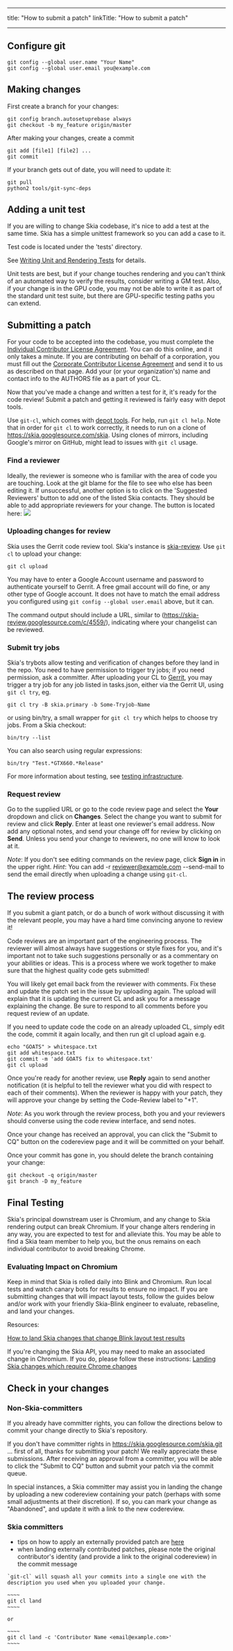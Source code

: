 
---
title: "How to submit a patch"
linkTitle: "How to submit a patch"

---



Configure git
-------------

<!--?prettify lang=sh?-->

    git config --global user.name "Your Name"
    git config --global user.email you@example.com

Making changes
--------------

First create a branch for your changes:

<!--?prettify lang=sh?-->

    git config branch.autosetuprebase always
    git checkout -b my_feature origin/master

After making your changes, create a commit

<!--?prettify lang=sh?-->

    git add [file1] [file2] ...
    git commit

If your branch gets out of date, you will need to update it:

<!--?prettify lang=sh?-->

    git pull
    python2 tools/git-sync-deps

Adding a unit test
------------------

If you are willing to change Skia codebase, it's nice to add a test at the same
time. Skia has a simple unittest framework so you can add a case to it.

Test code is located under the 'tests' directory.

See [Writing Unit and Rendering Tests](../testing/tests) for details.

Unit tests are best, but if your change touches rendering and you can't think of
an automated way to verify the results, consider writing a GM test. Also, if your
change is in the GPU code, you may not be able to write it as part of the standard
unit test suite, but there are GPU-specific testing paths you can extend.

Submitting a patch
------------------

For your code to be accepted into the codebase, you must complete the
[Individual Contributor License
Agreement](http://code.google.com/legal/individual-cla-v1.0.html). You can do
this online, and it only takes a minute. If you are contributing on behalf of a
corporation, you must fill out the [Corporate Contributor License
Agreement](http://code.google.com/legal/corporate-cla-v1.0.html)
and send it to us as described on that page. Add your (or your organization's)
name and contact info to the AUTHORS file as a part of your CL.

Now that you've made a change and written a test for it, it's ready for the code
review! Submit a patch and getting it reviewed is fairly easy with depot tools.

Use `git-cl`, which comes with [depot
tools](http://sites.google.com/a/chromium.org/dev/developers/how-tos/install-depot-tools).
For help, run `git cl help`.
Note that in order for `git cl` to work correctly, it needs to run on a clone of
<https://skia.googlesource.com/skia>. Using clones of mirrors, including Google's mirror
on GitHub, might lead to issues with `git cl` usage.

### Find a reviewer

Ideally, the reviewer is someone who is familiar with the area of code you are
touching. Look at the git blame for the file to see who else has been editing
it. If unsuccessful, another option is to click on the 'Suggested Reviewers' button
to add one of the listed Skia contacts. They should be able to add appropriate
reviewers for your change. The button is located here:
<img src="/dev/contrib/SuggestedReviewers.png" style="display: inline-block; max-width: 75%" />


### Uploading changes for review

Skia uses the Gerrit code review tool. Skia's instance is [skia-review](http://skia-review.googlesource.com).
Use `git cl` to upload your change:

<!--?prettify lang=sh?-->

    git cl upload

You may have to enter a Google Account username and password to authenticate
yourself to Gerrit. A free gmail account will do fine, or any
other type of Google account.  It does not have to match the email address you
configured using `git config --global user.email` above, but it can.

The command output should include a URL, similar to
(https://skia-review.googlesource.com/c/4559/), indicating where your changelist
can be reviewed.

### Submit try jobs

Skia's trybots allow testing and verification of changes before they land in the
repo. You need to have permission to trigger try jobs; if you need permission,
ask a committer. After uploading your CL to [Gerrit](https://skia-review.googlesource.com/),
you may trigger a try job for any job listed in tasks.json, either via the
Gerrit UI, using `git cl try`, eg.

    git cl try -B skia.primary -b Some-Tryjob-Name

or using bin/try, a small wrapper for `git cl try` which helps to choose try jobs.
From a Skia checkout:

    bin/try --list

You can also search using regular expressions:

    bin/try "Test.*GTX660.*Release"

For more information about testing, see [testing infrastructure](https://skia.org/dev/testing/automated_testing).

### Request review

Go to the supplied URL or go to the code review page and select the **Your**
dropdown and click on **Changes**. Select the change you want to submit for
review and click **Reply**. Enter at least one reviewer's email address. Now
add any optional notes, and send your change off for review by clicking on
**Send**. Unless you send your change to reviewers, no one will know to look
at it.

_Note_: If you don't see editing commands on the review page, click **Sign in**
in the upper right. _Hint_: You can add -r reviewer@example.com --send-mail to
send the email directly when uploading a change using `git-cl`.


The review process
------------------

If you submit a giant patch, or do a bunch of work without discussing it with
the relevant people, you may have a hard time convincing anyone to review it!

Code reviews are an important part of the engineering process. The reviewer will
almost always have suggestions or style fixes for you, and it's important not to
take such suggestions personally or as a commentary on your abilities or ideas.
This is a process where we work together to make sure that the highest quality
code gets submitted!

You will likely get email back from the reviewer with comments. Fix these and
update the patch set in the issue by uploading again. The upload will explain
that it is updating the current CL and ask you for a message explaining the
change. Be sure to respond to all comments before you request review of an
update.

If you need to update code the code on an already uploaded CL, simply edit the
code, commit it again locally, and then run git cl upload again e.g.

    echo "GOATS" > whitespace.txt
    git add whitespace.txt
    git commit -m 'add GOATS fix to whitespace.txt'
    git cl upload

Once you're ready for another review, use **Reply** again to send another
notification (it is helpful to tell the reviewer what you did with respect to
each of their comments). When the reviewer is happy with your patch, they will
approve your change by setting the Code-Review label to "+1".

_Note_: As you work through the review process, both you and your reviewers
should converse using the code review interface, and send notes.

Once your change has received an approval, you can click the "Submit to CQ"
button on the codereview page and it will be committed on your behalf.

Once your commit has gone in, you should delete the branch containing your change:

    git checkout -q origin/master
    git branch -D my_feature


Final Testing
-------------

Skia's principal downstream user is Chromium, and any change to Skia rendering
output can break Chromium. If your change alters rendering in any way, you are
expected to test for and alleviate this. You may be able to find a Skia team
member to help you, but the onus remains on each individual contributor to avoid
breaking Chrome.

### Evaluating Impact on Chromium

Keep in mind that Skia is rolled daily into Blink and Chromium.  Run local tests
and watch canary bots for results to ensure no impact.  If you are submitting
changes that will impact layout tests, follow the guides below and/or work with
your friendly Skia-Blink engineer to evaluate, rebaseline, and land your
changes.

Resources:

[How to land Skia changes that change Blink layout test results](../chrome/layouttest)

If you're changing the Skia API, you may need to make an associated change in Chromium.
If you do, please follow these instructions: [Landing Skia changes which require Chrome changes](../chrome/changes)


Check in your changes
---------------------

### Non-Skia-committers

If you already have committer rights, you can follow the directions below to
commit your change directly to Skia's repository.

If you don't have committer rights in https://skia.googlesource.com/skia.git ...
first of all, thanks for submitting your patch!  We really appreciate these
submissions.  After receiving an approval from a committer, you will be able to
click the "Submit to CQ" button and submit your patch via the commit queue.

In special instances, a Skia committer may assist you in landing the change
by uploading a new codereview containing your patch (perhaps with some small
adjustments at their discretion).  If so, you can mark your change as
"Abandoned", and update it with a link to the new codereview.

### Skia committers
  *  tips on how to apply an externally provided patch are [here](./patch)
  *  when landing externally contributed patches, please note the original
     contributor's identity (and provide a link to the original codereview) in the commit message

    `git-cl` will squash all your commits into a single one with the description you used when you uploaded your change.

    ~~~~
    git cl land
    ~~~~

    or

    ~~~~
    git cl land -c 'Contributor Name <email@example.com>'
    ~~~~

